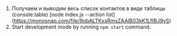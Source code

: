 1. Получаем и выводим весь список контактов в виде таблицы (console.table)
[node index.js --action list] (https://monosnap.com/file/9obALTKxsRmsZAAlB03kK1LfIBJ9yS)
2. Start development mode by running `npm start` command.